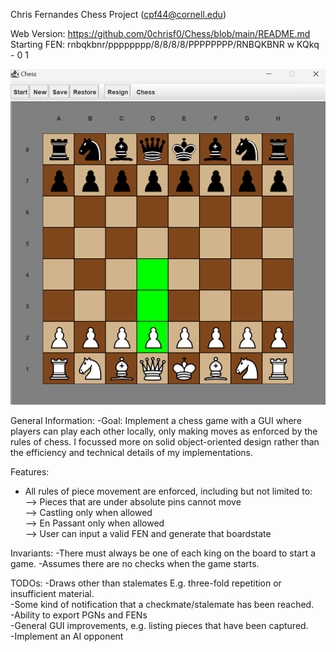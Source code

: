 Chris Fernandes Chess Project (cpf44@cornell.edu)

Web Version: https://github.com/0chrisf0/Chess/blob/main/README.md     
Starting FEN: rnbqkbnr/pppppppp/8/8/8/8/PPPPPPPP/RNBQKBNR w KQkq - 0 1

![Example Image](icons/chessimg.jpeg)


General Information:
-Goal: Implement a chess game with a GUI where players can play each other locally,
only making moves as enforced by the rules of chess. I focussed more on solid object-oriented design
rather than the efficiency and technical details of my implementations.

Features:
- All rules of piece movement are enforced, including but not limited to:  
--> Pieces that are under absolute pins cannot move    
--> Castling only when allowed  
--> En Passant only when allowed  
--> User can input a valid FEN and generate that boardstate  

Invariants:
-There must always be one of each king on the board to start a game.
-Assumes there are no checks when the game starts.

TODOs:
-Draws other than stalemates E.g. three-fold repetition or insufficient material.  
-Some kind of notification that a checkmate/stalemate has been reached.  
-Ability to export PGNs and FENs  
-General GUI improvements, e.g. listing pieces that have been captured.  
-Implement an AI opponent
